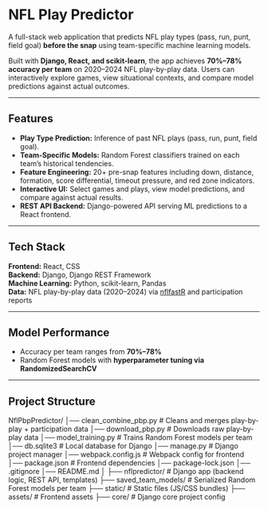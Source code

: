# NFL Play Predictor

A full-stack web application that predicts NFL play types (pass, run, punt, field goal) **before the snap** using team-specific machine learning models.  

Built with **Django, React, and scikit-learn**, the app achieves **70%–78% accuracy per team** on 2020–2024 NFL play-by-play data. Users can interactively explore games, view situational contexts, and compare model predictions against actual outcomes.  

---

## Features
- **Play Type Prediction:** Inference of past NFL plays (pass, run, punt, field goal).  
- **Team-Specific Models:** Random Forest classifiers trained on each team’s historical tendencies.  
- **Feature Engineering:** 20+ pre-snap features including down, distance, formation, score differential, timeout pressure, and red zone indicators.  
- **Interactive UI:** Select games and plays, view model predictions, and compare against actual results.  
- **REST API Backend:** Django-powered API serving ML predictions to a React frontend.

---

## Tech Stack
**Frontend:** React, CSS  
**Backend:** Django, Django REST Framework  
**Machine Learning:** Python, scikit-learn, Pandas  
**Data:** NFL play-by-play data (2020–2024) via [nflfastR](https://www.nflfastr.com/) and participation reports  

---

## Model Performance
- Accuracy per team ranges from **70%–78%**  
- Random Forest models with **hyperparameter tuning via RandomizedSearchCV**  

---

## Project Structure
NflPbpPredictor/
│── clean_combine_pbp.py # Cleans and merges play-by-play + participation data
│── download_pbp.py # Downloads raw play-by-play data
│── model_training.py # Trains Random Forest models per team
│── db.sqlite3 # Local database for Django
│── manage.py # Django project manager
│── webpack.config.js # Webpack config for frontend
│── package.json # Frontend dependencies
│── package-lock.json
│── .gitignore
│── README.md
│
├── nflpredictor/ # Django app (backend logic, REST API, templates)
├── saved_team_models/ # Serialized Random Forest models per team
├── static/ # Static files (JS/CSS bundles)
├── assets/ # Frontend assets
├── core/ # Django core project config

